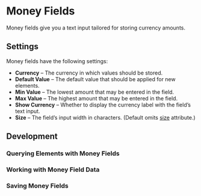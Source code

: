 # Money Fields

Money fields give you a text input tailored for storing currency amounts.

## Settings

Money fields have the following settings:

- **Currency** – The currency in which values should be stored.
- **Default Value** – The default value that should be applied for new elements.
- **Min Value** – The lowest amount that may be entered in the field.
- **Max Value** – The highest amount that may be entered in the field.
- **Show Currency** – Whether to display the currency label with the field’s text input.
- **Size** – The field’s input width in characters. (Default omits [size](https://www.w3schools.com/tags/att_input_size.asp) attribute.)

## Development

### Querying Elements with Money Fields

### Working with Money Field Data

### Saving Money Fields
